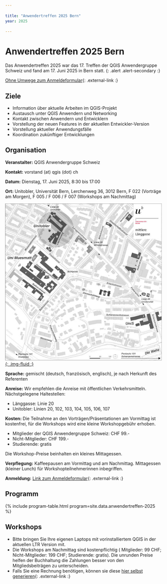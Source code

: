 ```yaml
---

title: "Anwendertreffen 2025 Bern"
year: 2025

---
```


# Anwendertreffen 2025 Bern

Das Anwendertreffen 2025 war das 17. Treffen der QGIS Anwendergruppe Schweiz und
fand am 17. Juni 2025 in Bern statt.
{: .alert .alert-secondary :}

[Ohne Umwege zum Anmeldeformular](https://forms.gle/JH4Xy65yjRHuztPr6){: .external-link :}

## Ziele

* Information über aktuelle Arbeiten im QGIS-Projekt
* Austausch unter QGIS Anwendern und Networking
* Kontakt zwischen Anwendern und Entwicklern
* Vorstellung der neuen Features in der aktuellen Entwickler-Version
* Vorstellung aktueller Anwendungsfälle
* Koordination zukünftiger Entwicklungen

## Organisation

**Veranstalter:** QGIS Anwendergruppe Schweiz

**Kontakt:** vorstand (at) qgis (dot) ch

**Datum:** Dienstag, 17. Juni 2025, 8:30 bis 17:00

**Ort:** Unitobler, Universität Bern, Lerchenweg 36, 3012 Bern, F 022 (Vorträge am Morgen), F 005 / F 006 / F 007 (Workshops am Nachmittag)

[![Lageplan Unitobler](/assets/img/08_Tobler_Lage.jpg){: .img-fluid :}](https://www.unibe.ch/universitaet/campus__und__infrastruktur/lageplaene__und__hoerraeume/lageplaene/8__unitobler/index_ger.html)

**Sprache:** gemischt (deutsch, französisch, englisch), je nach Herkunft des Referenten

**Anreise:** Wir empfehlen die Anreise mit öffentlichen Verkehrsmitteln. Nächstgelegene Haltestellen:

* Länggasse: Linie 20
* Unitobler: Linien 20, 102, 103, 104, 105, 106, 107

**Kosten:**  Die Teilnahme an den Vorträgen/Präsentationen am Vormittag ist
kostenfrei, für die Workshops wird eine kleine Workshopgebühr erhoben.

* Mitglieder der QGIS Anwendergruppe Schweiz: CHF 99.-
* Nicht-Mitglieder: CHF 199.-
* Studierende: gratis

Die Workshop-Preise beinhalten ein kleines Mittagessen.

**Verpflegung:** Kaffeepausen am Vormittag und am Nachmittag. Mittagessen (kleiner
Lunch) für Workshopteilnehmerinnen inbegriffen.

**Anmeldung:** [Link zum Anmeldeformular](https://forms.gle/JH4Xy65yjRHuztPr6){: .external-link :}

## Programm

{% include program-table.html program=site.data.anwendertreffen-2025 %}

## Workshops

* Bitte bringen Sie Ihre eigenen Laptops mit vorinstalliertem QGIS in der aktuellen LTR Version mit.
* Die Workshops am Nachmittag sind kostenpflichtig
( Mitglieder: 99 CHF; Nicht-Mitglieder: 199 CHF; Studierende: gratis). Die unrunden
Preise helfen der Buchhaltung die Zahlungen besser von den Mitgliedsbeiträgen zu
unterscheiden.
* Falls Sie eine Rechnung benötigen, können sie diese
[hier selbst generieren](https://www.qgis.ch/invoice-usermeeting/){: .external-link :}
